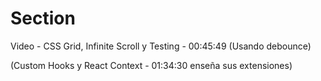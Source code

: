 <!-- Basicamente este archivo es para saber por que video del curso y en que (minuto) estoy -->

# Section

Video - CSS Grid, Infinite Scroll y Testing - 00:45:49 (Usando debounce)

(Custom Hooks y React Context - 01:34:30 enseña sus extensiones)
